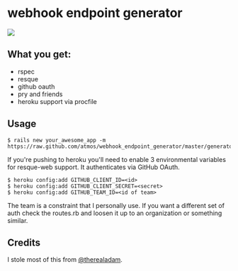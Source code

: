 # webhook endpoint generator

![](http://25.media.tumblr.com/ffc3802d129e5f580d207d9cf725fc52/tumblr_mrltxbddK51szim6vo1_1280.jpg)

## What you get:

* rspec
* resque
* github oauth
* pry and friends
* heroku support via procfile

## Usage

    $ rails new your_awesome_app -m https://raw.github.com/atmos/webhook_endpoint_generator/master/generator.rb

If you're pushing to heroku you'll need to enable 3 environmental variables for resque-web support. It authenticates via GitHub OAuth.

    $ heroku config:add GITHUB_CLIENT_ID=<id>
    $ heroku config:add GITHUB_CLIENT_SECRET=<secret>
    $ heroku config:add GITHUB_TEAM_ID=<id of team>

The team is a constraint that I personally use. If you want a different set of auth check the routes.rb and loosen it up to an organization or something similar.

## Credits

I stole most of this from [@therealadam](https://github.com/therealadam).
